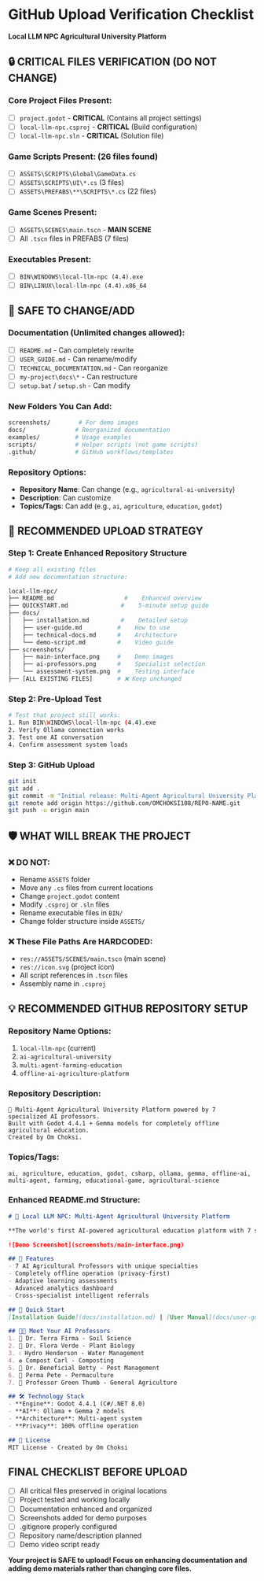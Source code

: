 #    GitHub Upload Verification Checklist
**Local LLM NPC Agricultural University Platform**

## 🔒 **CRITICAL FILES VERIFICATION** (DO NOT CHANGE)

###    Core Project Files Present:
- [ ] `project.godot` - **CRITICAL** (Contains all project settings)
- [ ] `local-llm-npc.csproj` - **CRITICAL** (Build configuration)  
- [ ] `local-llm-npc.sln` - **CRITICAL** (Solution file)

###    Game Scripts Present: (26 files found)
- [ ] `ASSETS\SCRIPTS\Global\GameData.cs`
- [ ] `ASSETS\SCRIPTS\UI\*.cs` (3 files)
- [ ] `ASSETS\PREFABS\**\SCRIPTS\*.cs` (22 files)

###    Game Scenes Present:
- [ ] `ASSETS\SCENES\main.tscn` - **MAIN SCENE**
- [ ] All `.tscn` files in PREFABS (7 files)

###    Executables Present:
- [ ] `BIN\WINDOWS\local-llm-npc (4.4).exe`
- [ ] `BIN\LINUX\local-llm-npc (4.4).x86_64`

## 🎯 **SAFE TO CHANGE/ADD**

###    Documentation (Unlimited changes allowed):
- [ ] `README.md` - Can completely rewrite
- [ ] `USER_GUIDE.md` - Can rename/modify
- [ ] `TECHNICAL_DOCUMENTATION.md` - Can reorganize
- [ ] `my-project\docs\*` - Can restructure
- [ ] `setup.bat` / `setup.sh` - Can modify

###    New Folders You Can Add:
```bash
screenshots/        # For demo images
docs/              # Reorganized documentation  
examples/          # Usage examples
scripts/           # Helper scripts (not game scripts)
.github/           # GitHub workflows/templates
```

###    Repository Options:
- **Repository Name**: Can change (e.g., `agricultural-ai-university`)
- **Description**: Can customize
- **Topics/Tags**: Can add (e.g., `ai`, `agriculture`, `education`, `godot`)

## 🚀 **RECOMMENDED UPLOAD STRATEGY**

### Step 1: Create Enhanced Repository Structure
```bash
# Keep all existing files
# Add new documentation structure:

local-llm-npc/
├── README.md                    #    Enhanced overview
├── QUICKSTART.md               #    5-minute setup guide  
├── docs/
│   ├── installation.md         #    Detailed setup
│   ├── user-guide.md          #    How to use
│   ├── technical-docs.md      #    Architecture
│   └── demo-script.md         #    Video guide
├── screenshots/
│   ├── main-interface.png     #    Demo images
│   ├── ai-professors.png      #    Specialist selection
│   └── assessment-system.png  #    Testing interface
├── [ALL EXISTING FILES]       # ❌ Keep unchanged
```

### Step 2: Pre-Upload Test
```bash
# Test that project still works:
1. Run BIN\WINDOWS\local-llm-npc (4.4).exe
2. Verify Ollama connection works
3. Test one AI conversation
4. Confirm assessment system loads
```

### Step 3: GitHub Upload
```bash
git init
git add .
git commit -m "Initial release: Multi-Agent Agricultural University Platform"
git remote add origin https://github.com/OMCHOKSI108/REPO-NAME.git
git push -u origin main
```

## 🛡️ **WHAT WILL BREAK THE PROJECT**

### ❌ DO NOT:
- Rename `ASSETS` folder
- Move any `.cs` files from current locations  
- Change `project.godot` content
- Modify `.csproj` or `.sln` files
- Rename executable files in `BIN/`
- Change folder structure inside `ASSETS/`

### ❌ These File Paths Are HARDCODED:
- `res://ASSETS/SCENES/main.tscn` (main scene)
- `res://icon.svg` (project icon)
- All script references in `.tscn` files
- Assembly name in `.csproj`

## 💡 **RECOMMENDED GITHUB REPOSITORY SETUP**

### Repository Name Options:
1. `local-llm-npc` (current)
2. `ai-agricultural-university` 
3. `multi-agent-farming-education`
4. `offline-ai-agriculture-platform`

### Repository Description:
```
🌾 Multi-Agent Agricultural University Platform powered by 7 specialized AI professors. 
Built with Godot 4.4.1 + Gemma models for completely offline agricultural education.
Created by Om Choksi.
```

### Topics/Tags:
```
ai, agriculture, education, godot, csharp, ollama, gemma, offline-ai, 
multi-agent, farming, educational-game, agricultural-science
```

### Enhanced README.md Structure:
```markdown
# 🌾 Local LLM NPC: Multi-Agent Agricultural University Platform

**The world's first AI-powered agricultural education platform with 7 specialized professors**

![Demo Screenshot](screenshots/main-interface.png)

## 🎯 Features
- 7 AI Agricultural Professors with unique specialties
- Completely offline operation (privacy-first)
- Adaptive learning assessments  
- Advanced analytics dashboard
- Cross-specialist intelligent referrals

## 🚀 Quick Start
[Installation Guide](docs/installation.md) | [User Manual](docs/user-guide.md) | [Demo Video Script](docs/demo-script.md)

## 👨‍🏫 Meet Your AI Professors
1. 🌱 Dr. Terra Firma - Soil Science
2. 🌿 Dr. Flora Verde - Plant Biology  
3. 💧 Hydro Henderson - Water Management
4. ♻️ Compost Carl - Composting
5. 🐛 Dr. Beneficial Betty - Pest Management
6. 🌳 Perma Pete - Permaculture
7. 🚜 Professor Green Thumb - General Agriculture

## 🛠️ Technology Stack
- **Engine**: Godot 4.4.1 (C#/.NET 8.0)
- **AI**: Ollama + Gemma 2 models
- **Architecture**: Multi-agent system
- **Privacy**: 100% offline operation

## 📄 License
MIT License - Created by Om Choksi
```

##    **FINAL CHECKLIST BEFORE UPLOAD**

- [ ] All critical files preserved in original locations
- [ ] Project tested and working locally
- [ ] Documentation enhanced and organized
- [ ] Screenshots added for demo purposes
- [ ] .gitignore properly configured
- [ ] Repository name/description planned
- [ ] Demo video script ready

**Your project is SAFE to upload! Focus on enhancing documentation and adding demo materials rather than changing core files.**
